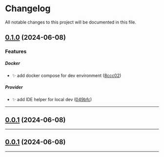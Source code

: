<!--- BEGIN HEADER -->
# Changelog

All notable changes to this project will be documented in this file.
<!--- END HEADER -->

## [0.1.0](#) (2024-06-08)

### Features


##### Docker

* :sparkles: add docker compose for dev environment ([8ccc02](#))

##### Provider

* :sparkles: add IDE helper for local dev ([049bfc](#))


---

## [0.0.1](#) (2024-06-08)


---

## [0.0.1](#) (2024-06-08)


---


